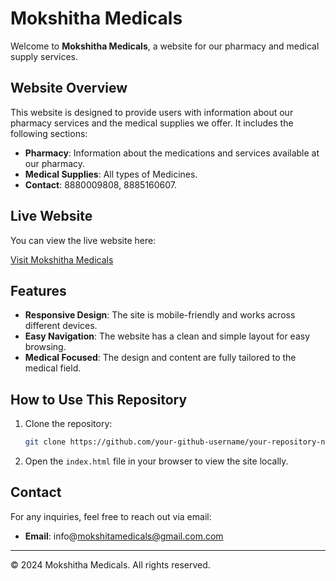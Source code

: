 # Mokshitha Medicals

Welcome to **Mokshitha Medicals**, a website for our pharmacy and medical supply services.

## Website Overview

This website is designed to provide users with information about our pharmacy services and the medical supplies we offer. It includes the following sections:

- **Pharmacy**: Information about the medications and services available at our pharmacy.
- **Medical Supplies**: All types of Medicines.
- **Contact**: 8880009808, 8885160607.

## Live Website

You can view the live website here:

[Visit Mokshitha Medicals](https://your-github-username.github.io/your-repository-name/)

## Features

- **Responsive Design**: The site is mobile-friendly and works across different devices.
- **Easy Navigation**: The website has a clean and simple layout for easy browsing.
- **Medical Focused**: The design and content are fully tailored to the medical field.

## How to Use This Repository

1. Clone the repository:
    ```bash
    git clone https://github.com/your-github-username/your-repository-name.git
    ```

2. Open the `index.html` file in your browser to view the site locally.

## Contact

For any inquiries, feel free to reach out via email:
- **Email**: info@mokshitamedicals@gmail.com.com

---

© 2024 Mokshitha Medicals. All rights reserved.
